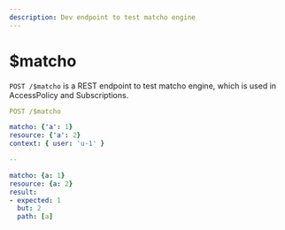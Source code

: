 ```yaml
---
description: Dev endpoint to test matcho engine
---
```


# $matcho

`POST /$matcho` is a REST endpoint to test matcho engine, which is used in AccessPolicy and Subscriptions. 

```yaml
POST /$matcho

matcho: {'a': 1}
resource: {'a': 2}
context: { user: 'u-1' }

-- 

matcho: {a: 1}
resource: {a: 2}
result:
- expected: 1
  but: 2
  path: [a]
```

